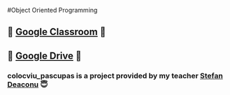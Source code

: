 #Object Oriented Programming

## :floppy_disk: [Google Classroom](https://classroom.google.com/u/0/c/NDY3MzU0NjE5MzMz) :floppy_disk:

## :file_folder: [Google Drive](https://drive.google.com/drive/folders/1b1tNgbR-aml9k-QfAd8ZvwmVa1i28Ca3) :file_folder:

### <b>colocviu_pascupas</b> is a project provided by my teacher [Stefan Deaconu](https://github.com/stefaneduard-deaconu) :innocent: